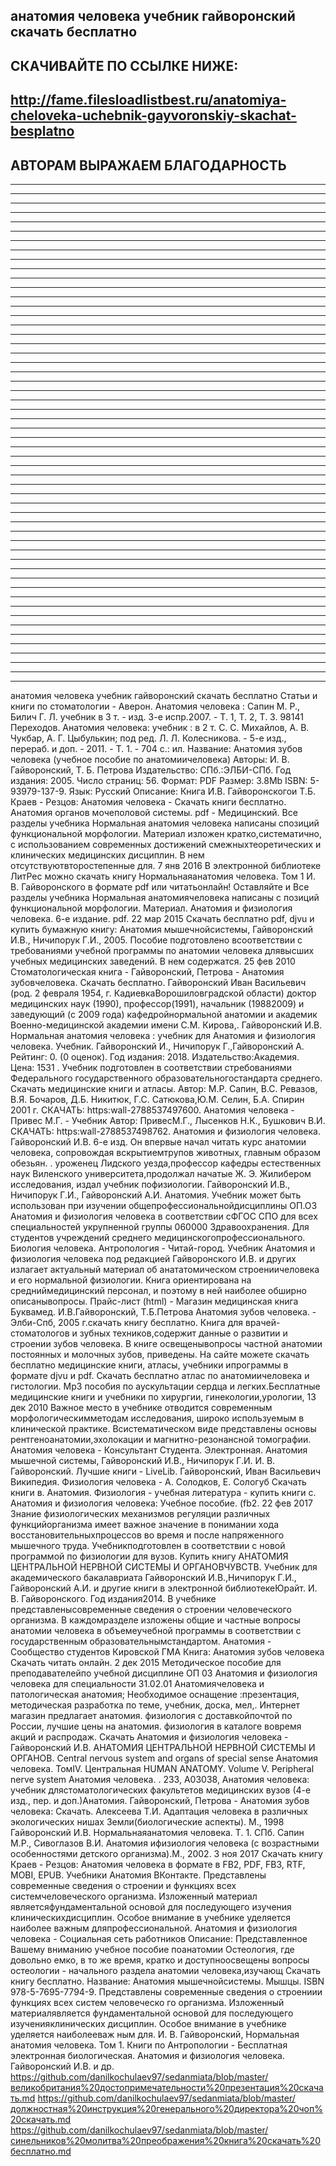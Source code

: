 анатомия человека учебник гайворонский скачать бесплатно
--------------------------------------------------
СКАЧИВАЙТЕ ПО ССЫЛКЕ НИЖЕ:
--------------------------------------------------
http://fame.filesloadlistbest.ru/anatomiya-cheloveka-uchebnik-gayvoronskiy-skachat-besplatno
--------------------------------------------------
АВТОРАМ ВЫРАЖАЕМ БЛАГОДАРНОСТЬ
--------------------------------------------------
--------------------------------------------------
--------------------------------------------------
--------------------------------------------------
--------------------------------------------------
--------------------------------------------------
--------------------------------------------------
--------------------------------------------------
--------------------------------------------------
--------------------------------------------------
--------------------------------------------------
--------------------------------------------------
--------------------------------------------------
--------------------------------------------------
--------------------------------------------------
--------------------------------------------------
--------------------------------------------------
--------------------------------------------------
--------------------------------------------------
--------------------------------------------------
--------------------------------------------------
--------------------------------------------------
--------------------------------------------------
--------------------------------------------------
--------------------------------------------------
--------------------------------------------------
--------------------------------------------------
--------------------------------------------------
--------------------------------------------------
--------------------------------------------------
--------------------------------------------------
--------------------------------------------------
--------------------------------------------------
--------------------------------------------------
--------------------------------------------------
--------------------------------------------------
--------------------------------------------------
--------------------------------------------------
--------------------------------------------------
--------------------------------------------------
--------------------------------------------------
--------------------------------------------------
--------------------------------------------------
--------------------------------------------------
--------------------------------------------------
--------------------------------------------------
--------------------------------------------------
--------------------------------------------------
--------------------------------------------------
--------------------------------------------------
--------------------------------------------------
--------------------------------------------------
--------------------------------------------------
--------------------------------------------------
--------------------------------------------------
анатомия человека учебник гайворонский скачать бесплатно Статьи и книги по стоматологии - Аверон. Анатомия человека : Сапин М. Р., Билич Г. Л. учебник в 3 т. - изд. 3-е испр.2007. - Т. 1, Т. 2, Т. 3. 98141 Переходов.   Анатомия человека: учебник : в 2 т. С. С. Михайлов, А. В. Чукбар, А. Г. Цыбулькин; под ред. Л. Л. Колесникова. - 5-е изд., перераб. и доп. - 2011. - Т. 1. - 704 с.: ил. Название: Анатомия зубов человека (учебное пособие по анатомиичеловека) Авторы: И. В. Гайворонский, Т. Б. Петрова Издательство: СПб.:ЭЛБИ-СПб. Год издания: 2005. Число страниц: 56. Формат: PDF Размер: 3.8Mb ISBN: 5-93979-137-9. Язык: Русский Описание: Книга И.В. Гайворонскогои Т.Б. Краев - Резцов: Анатомия человека - Скачать книги бесплатно. Анатомия органов мочеполовой системы. pdf - Медицинский. Все разделы учебника Нормальная анатомия человека написаны спозиций функциональной морфологии. Материал изложен кратко,систематично, с использованием современных достижений смежныхтеоретических и клинических медицинских дисциплин. В нем отсутствуютвторостепенные для. 7 янв 2016  В электронной библиотеке ЛитРес можно скачать книгу Нормальнаяанатомия человека. Том 1 И. В. Гайворонского в формате pdf или читатьонлaйн! Оставляйте и  Все разделы учебника Нормальная анатомиячеловека написаны с позиций функциональной морфологии. Материал. Анатомия и физиология человека. 6-е издание. pdf. 22 мар 2015  Скачать бесплатно pdf, djvu и купить бумажную книгу: Анатомия мышечнойсистемы, Гайворонский И.В., Ничипорук Г.И., 2005. Пособие подготовлено всоответствии с требованиями учебной программы по анатомии человека длявысших учебных медицинских заведений. В нем содержатся. 25 фев 2010  Стоматологическая книга - Гайворонский, Петрова - Анатомия зубовчеловека. Скачать бесплатно. Гайворонский Иван Васильевич (род. 2 февраля 1954, г. КадиевкаВорошиловградской области)  доктор медицинских наук (1990), профессор(1991), начальник (19882009) и заведующий (с 2009 года) кафедройнормальной анатомии и академик Военно-медицинской академии имени С.М. Кирова,. Гайворонский И.В. Нормальная анатомия человека : учебник для
Анатомия и физиология человека. Учебник. Гайворонский И., Ничипорук Г.,Гайворонский А. Рейтинг: 0. (0 оценок). Год издания: 2018. Издательство:Академия. Цена: 1531 . Учебник подготовлен в соответствии стребованиями Федерального государственного образовательногостандарта среднего. Скачать медицинские книги и атласы. Автор: М.Р. Сапин, В.С. Ревазов, В.Я. Бочаров, Д.Б. Никитюк, Г.С. Сатюкова,Ю.М. Селин, Б.А. Спирин 2001 г. СКАЧАТЬ: https:wall-2788537497600. Анатомия человека - Привес М.Г. - Учебник Автор: ПривесМ.Г., Лысенков Н.К., Бушкович В.И. СКАЧАТЬ: https:wall-2788537498762. Анатомия и физиология человека. Гайворонский И.В. 6-е изд. Он впервые начал читать курс анатомии человека, сопровождая вскрытиемтрупов животных, главным образом обезьян. . уроженец Лидского уезда,профессор кафедры естественных наук Виленского университета,продолжал начатые Ж. Э. Жилибером исследования, издал учебник пофизиологии. Гайворонский И.В., Ничипорук Г.И., Гайворонский А.И. Анатомия. Учебник может быть использован при изучении общепрофессиональнойдисциплины ОП.О3 Анатомия и физиология человека в соответствии сФГОС СПО для всех специальностей укрупненной группы 060000 Здравоохранения. Для студентов учреждений среднего медицинскогопрофессионального. Биология человека. Антропология - Читай-город. Учебник Анатомия и физиология человека под редакцией Гайворонского И.В. и других излагает актуальный материал об анататомическом строениичеловека и его нормальной физиологии. Книга ориентирована на средниймедицинский персонал, и поэтому в ней наиболее обширно описанывопросы. Прайс-лист (html) - Магазин медицинская книга Буквамед. И.В.Гайворонский, Т.Б.Петрова Анатомия зубов человека. - Элби-Спб, 2005 г.скачать книгу бесплатно. Книга для врачей-стоматологов и зубных техников,содержит данные о развитии и строении зубов человека. В книге освещенывопросы частной анатомии постоянных и молочных зубов, приведены. На сайте можете скачать бесплатно медицинские книги, атласы, учебники ипрограммы в формате djvu и pdf. Скачать бесплатно атлас по анатомиичеловека и гистологии. Mp3 пособия по аускультации сердца и легких.Бесплатные медицинские книги и учебники по хирургии, гинекологии,урологии,
13 дек 2010  Важное место в учебнике отводится современным морфологическимметодам исследования, широко используемым в клинической практике. Всистематическом виде представлены основы рентгеноанатомии,эхолокации и магнитно-резонансной томографии. Анатомия человека - Консультант Студента. Электронная. Анатомия мышечной системы, Гайворонский И.В., Ничипорук Г.И. И. В. Гайворонский. Лучшие книги - LiveLib. Гайворонский, Иван Васильевич  Википедия. Физиология человека - А. Солодков, Е. Сологуб  Скачать книги в. Анатомия. Физиология - учебная литература - купить книги с. Анатомия и физиология человека: Учебное пособие. (fb2. 22 фев 2017  Знание физиологических механизмов регуляции различных функцийорганизма имеет важное значение в понимании хода восстановительныхпроцессов во время и после напряженного мышечного труда. Учебникподготовлен в соответствии с новой программой по физиологии для вузов. Купить книгу АНАТОМИЯ ЦЕНТРАЛЬНОЙ НЕРВНОЙ СИСТЕМЫ И ОРГАНОВЧУВСТВ. Учебник для академического бакалавриата Гайворонский И.В.,Ничипорук Г.И., Гайворонский А.И. и другие книги в электронной библиотекеЮрайт. И. В. Гайворонского. Год издания2014. В учебнике представленысовременные сведения о строении человеческого организма. В каждомразделе изложены общие и частные вопросы анатомии человека в объемеучебной программы в соответствии с государственным образовательнымстандартом. Анатомия - Сообщество студентов Кировской ГМА
Книга: Анатомия зубов человека  Скачать читать онлайн. 2 дек 2015  Методическое пособие для преподавателейпо учебной дисциплине ОП 03 Анатомия и физиология человека для специальности 31.02.01  Анатомиячеловека и патологическая анатомия; Необходимое оснащение :презентация, методическая разработка по теме, учебник, доска, мел,. Интернет магазин  предлагает анатомия. физиология с доставкойпочтой по России, лучшие цены на анатомия. физиология в каталоге вовремя акций и распродаж. Скачать Анатомия и физиология человека - Гайворонский И.В. АНАТОМИЯ ЦЕНТРАЛЬНОЙ НЕРВНОЙ СИСТЕМЫ И ОРГАНОВ. Central nervous system and organs of special sense Анатомия человека. ТомIV. Центральная  HUMAN ANATOMY. Volume V. Peripheral nerve system Анатомия человека. . 233, А03038, Анатомия человека: учебник длястоматологических факультетов медицинских вузов (4-е изд., пер. и доп.)Анатомия. Гайворонский, Петрова - Анатомия зубов человека: Скачать. Алексеева Т.И. Адаптация человека в различных экологических нишах Земли(биологические аспекты). М., 1998  Гайворонский И.В. Нормальнаяанатомия человека. Т. 1. СПб.  Сапин М.Р., Сивоглазов В.И. Анатомия ифизиология человека (с возрастными особенностями детского организма).М., 2002. 3 ноя 2017  Скачать книгу Краев - Резцов: Анатомия человека в формате в FB2, PDF, FB3, RTF, MOBI, EPUB. Учебники Анатомия  ВКонтакте. Представлены современные сведения о строении и функциях всех системчеловеческого организма. Изложенный материал являетсяфундаментальной основой для последующего изучения клиническихдисциплин. Особое внимание в учебнике уделяется наиболее важным дляпрофессиональной. Анатомия и физиология человека - Социальная сеть работников
Описание: Представленное Вашему вниманию учебное пособие поанатомии Остеология, где довольно емко, в то же время, кратко и доступноосвещены вопросы остеологии - начального раздела анатомии человека,изучающ Скачать книгу бесплатно. Название: Анатомия мышечнойсистемы. Мышцы. ISBN 978-5-7695-7794-9. Представлены современные сведения о строениии функциях всех систем человеческо го организма. Изложенный материалявляется фундаментальной основой для последующего изученияклинических дисциплин. Особое внимание в учебнике уделяется наиболееваж ным для. И. В. Гайворонский, Нормальная анатомия человека. Том 1. Книги по Антропологии - Бесплатная электронная биологическая. Анатомия и физиология человека. Гайворонский И.В. и др.
https://github.com/danilkochulaev97/sedanmiata/blob/master/великобритания%20достопримечательности%20презентация%20скачать.md
https://github.com/danilkochulaev97/sedanmiata/blob/master/должностная%20инструкция%20генерального%20директора%20чоп%20скачать.md
https://github.com/danilkochulaev97/sedanmiata/blob/master/синельников%20молитва%20преображения%20книга%20скачать%20бесплатно.md